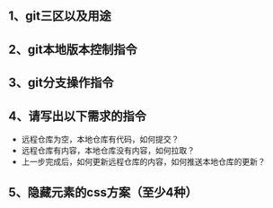 ## 1、git三区以及用途

## 2、git本地版本控制指令

## 3、git分支操作指令

## 4、请写出以下需求的指令
- 远程仓库为空，本地仓库有代码，如何提交？
- 远程仓库有内容，本地仓库没有内容，如何拉取？
- 上一步完成后，如何更新远程仓库的内容，如何推送本地仓库的更新？

## 5、隐藏元素的css方案（至少4种）


